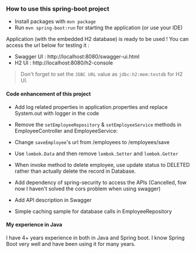 ### How to use this spring-boot project

- Install packages with `mvn package`
- Run `mvn spring-boot:run` for starting the application (or use your IDE)

Application (with the embedded H2 database) is ready to be used ! You can access the url below for testing it :

- Swagger UI : http://localhost:8080/swagger-ui.html
- H2 UI : http://localhost:8080/h2-console

> Don't forget to set the `JDBC URL` value as `jdbc:h2:mem:testdb` for H2 UI.


#### Code enhancement of this project

* Add log related properties in application.properties and replace System.out with logger in the code

* Remove the `setEmployeeRepository` & `setEmployeeService` methods in EmployeeController and EmployeeService:  

* Change `saveEmployee`'s url from /employees to /employees/save

* Use `lombok.Data` and then remove `lombok.Setter` and `lombok.Getter`

* When invoke method to delete employee, use update status to DELETED rather than actually delete
the record in Database.

* Add dependency of spring-security to access the APIs (Cancelled, fow now I haven't solved the cors problem when using swagger)

* Add API description in Swagger

* Simple caching sample for database calls in EmployeeRepository

#### My experience in Java

I have 4+ years experience in both in Java and Spring boot.
I know Spring Boot very well and have been using it for many years.
